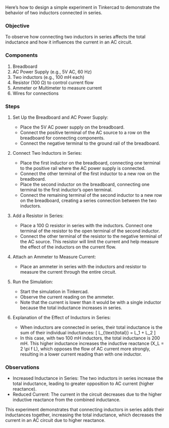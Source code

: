 Here’s how to design a simple experiment in Tinkercad to demonstrate the behavior of two inductors connected in series.

### Objective

To observe how connecting two inductors in series affects the total inductance and how it influences the current in an AC circuit.

### Components

1. Breadboard
2. AC Power Supply (e.g., 5V AC, 60 Hz)
3. Two inductors (e.g., 100 mH each)
4. Resistor (100 Ω) to control current flow
5. Ammeter or Multimeter to measure current
6. Wires for connections

### Steps

1. Set Up the Breadboard and AC Power Supply:
   - Place the 5V AC power supply on the breadboard.
   - Connect the positive terminal of the AC source to a row on the breadboard for connecting components.
   - Connect the negative terminal to the ground rail of the breadboard.

2. Connect Two Inductors in Series:
   - Place the first inductor on the breadboard, connecting one terminal to the positive rail where the AC power supply is connected.
   - Connect the other terminal of the first inductor to a new row on the breadboard.
   - Place the second inductor on the breadboard, connecting one terminal to the first inductor’s open terminal.
   - Connect the remaining terminal of the second inductor to a new row on the breadboard, creating a series connection between the two inductors.

3. Add a Resistor in Series:
   - Place a 100 Ω resistor in series with the inductors. Connect one terminal of the resistor to the open terminal of the second inductor.
   - Connect the other terminal of the resistor to the negative terminal of the AC source. This resistor will limit the current and help measure the effect of the inductors on the current flow.

4. Attach an Ammeter to Measure Current:
   - Place an ammeter in series with the inductors and resistor to measure the current through the entire circuit.

5. Run the Simulation:
   - Start the simulation in Tinkercad.
   - Observe the current reading on the ammeter.
   - Note that the current is lower than it would be with a single inductor because the total inductance increases in series.

6. Explanation of the Effect of Inductors in Series:
   - When inductors are connected in series, their total inductance is the sum of their individual inductances:
     \[
     L_{\text{total}} = L_1 + L_2
     \]
   - In this case, with two 100 mH inductors, the total inductance is 200 mH. This higher inductance increases the inductive reactance \(X_L = 2 \pi f L\), which opposes the flow of AC current more strongly, resulting in a lower current reading than with one inductor.

### Observations

- Increased Inductance in Series: The two inductors in series increase the total inductance, leading to greater opposition to AC current (higher reactance).
- Reduced Current: The current in the circuit decreases due to the higher inductive reactance from the combined inductance.

This experiment demonstrates that connecting inductors in series adds their inductances together, increasing the total inductance, which decreases the current in an AC circuit due to higher reactance.
